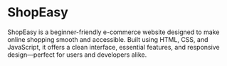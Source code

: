 # ShopEasy
ShopEasy is a beginner-friendly e-commerce website designed to make online shopping smooth and accessible. Built using HTML, CSS, and JavaScript, it offers a clean interface, essential features, and responsive design—perfect for users and developers alike.
